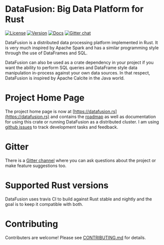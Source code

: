 # DataFusion: Big Data Platform for Rust

[![License](https://img.shields.io/badge/License-Apache%202.0-blue.svg)](https://opensource.org/licenses/Apache-2.0)
[![Version](https://img.shields.io/crates/v/datafusion.svg)](https://crates.io/crates/datafusion)
[![Docs](https://docs.rs/datafusion/badge.svg)](https://docs.rs/datafusion)
[![Gitter chat](https://badges.gitter.im/gitterHQ/gitter.png)](https://gitter.im/datafusion-rs)

DataFusion is a distributed data processing platform implemented in Rust. It is very much inspired by Apache Spark and has a similar programming style through the use of DataFrames and SQL.

DataFusion can also be used as a crate dependency in your project if you want the ability to perform SQL queries and DataFrame style data manipulation in-process against your own data sources. In that respect, DataFusion is inspired by Apache Calcite in the Java world.

# Project Home Page

The project home page is now at [https://datafusion.rs](https://datafusion.rs) and contains the [roadmap](https://datafusion.rs/roadmap) as well as documentation for using this crate or running DataFusion as a distributed cluster. I am using [github issues](https://github.com/andygrove/datafusion-rs/issues) to track development tasks and feedback.

# Gitter

There is a [Gitter channel](https://gitter.im/datafusion-rs/Lobby) where you can ask questions about the project or make feature suggestions too.

# Supported Rust versions

DataFusion uses travis CI to build against Rust stable and nightly and the goal is to keep it compatible with both.

# Contributing

Contributers are welcome! Please see [CONTRIBUTING.md](/CONTRIBUTING.md) for details.



 

